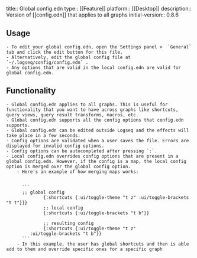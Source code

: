title:: Global config.edn
type:: [[Feature]]
platform:: [[Desktop]]
description:: Version of [[config.edn]] that applies to all graphs
initial-version:: 0.8.6

## Usage
	- To edit your global config.edn, open the Settings panel >  `General`  tab and click the edit button for this file.
	- Alternatively, edit the global config file at  `~/.logseq/config/config.edn` .
	- Any options that are valid in the local config.edn are valid for global config.edn.
## Functionality
	- Global config.edn applies to all graphs. This is useful for functionality that you want to have across graphs like shortcuts, query views, query result transforms, macros, etc.
	- Global config.edn supports all the config options that config.edn supports.
	- Global config.edn can be edited outside Logseq and the effects will take place in a few seconds.
	- Config options are validated when a user saves the file. Errors are displayed for invalid config options.
	- Config options can be autocompleted after pressing `:`.
	- Local config.edn overrides config options that are present in a global config.edn. However, if the config is a map, the local config option is merged over the global config option.
		- Here's an example of how merging maps works:
		  
		  
		  ```
		  ;; global config
		  		  {:shortcuts {:ui/toggle-theme "t z" :ui/toggle-brackets "t t"}}}
		  		  ;; local config
		  		  {:shortcuts {:ui/toggle-brackets "t b"}}
		  
		  		  ;; resulting config
		  		  {:shortcuts {:ui/toggle-theme "t z"
		     :ui/toggle-brackets "t b"}}
		  ```
		- In this example, the user has global shortcuts and then is able add to them and override specific ones for a specific graph